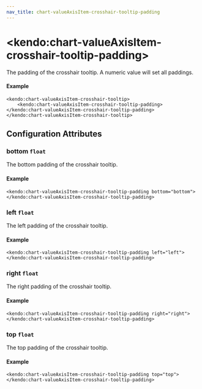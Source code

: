 ```yaml
---
nav_title: chart-valueAxisItem-crosshair-tooltip-padding
---
```


# \<kendo:chart-valueAxisItem-crosshair-tooltip-padding\>

The padding of the crosshair tooltip. A numeric value will set all paddings.

#### Example
    <kendo:chart-valueAxisItem-crosshair-tooltip>
        <kendo:chart-valueAxisItem-crosshair-tooltip-padding></kendo:chart-valueAxisItem-crosshair-tooltip-padding>
    </kendo:chart-valueAxisItem-crosshair-tooltip>

## Configuration Attributes

### bottom `float`

The bottom padding of the crosshair tooltip.

#### Example
    <kendo:chart-valueAxisItem-crosshair-tooltip-padding bottom="bottom">
    </kendo:chart-valueAxisItem-crosshair-tooltip-padding>

### left `float`

The left padding of the crosshair tooltip.

#### Example
    <kendo:chart-valueAxisItem-crosshair-tooltip-padding left="left">
    </kendo:chart-valueAxisItem-crosshair-tooltip-padding>

### right `float`

The right padding of the crosshair tooltip.

#### Example
    <kendo:chart-valueAxisItem-crosshair-tooltip-padding right="right">
    </kendo:chart-valueAxisItem-crosshair-tooltip-padding>

### top `float`

The top padding of the crosshair tooltip.

#### Example
    <kendo:chart-valueAxisItem-crosshair-tooltip-padding top="top">
    </kendo:chart-valueAxisItem-crosshair-tooltip-padding>

